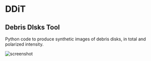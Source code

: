 # DDiT
## Debris DIsks Tool

Python code to produce synthetic images of debris disks, in total and polarized intensity.

![screenshot](screenshot/DDiT.png)
